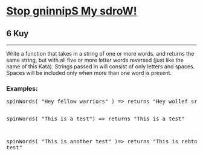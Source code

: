 <h1><a href="https://www.codewars.com/kata/5264d2b162488dc400000001">Stop gninnipS My sdroW!</a></h1>
<h2>6 Kuy</h2>
<hr>
<p>Write a function that takes in a string of one or more words, and returns the same string, 
but with all five or more letter words reversed (just like the name of this Kata). 
Strings passed in will consist of only letters and spaces. 
Spaces will be included only when more than one word is present.</p>
<h3>Examples:</h3>
<pre>
spinWords( "Hey fellow warriors" ) => returns "Hey wollef sroirraw"

spinWords( "This is a test") => returns "This is a test"

spinWords( "This is another test" )=> returns "This is rehtona test"
</pre>